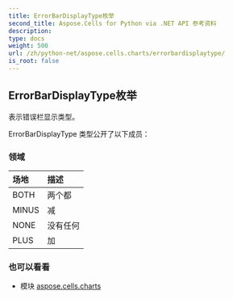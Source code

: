 ```yaml
---
title: ErrorBarDisplayType枚举
second_title: Aspose.Cells for Python via .NET API 参考资料
description:
type: docs
weight: 500
url: /zh/python-net/aspose.cells.charts/errorbardisplaytype/
is_root: false
---
```

## ErrorBarDisplayType枚举
表示错误栏显示类型。



ErrorBarDisplayType 类型公开了以下成员：

### 领域
|场地|描述|
| :- | :- |
| BOTH |两个都|
| MINUS |减|
| NONE |没有任何|
| PLUS |加|



### 也可以看看
* 模块 [aspose.cells.charts](..)

